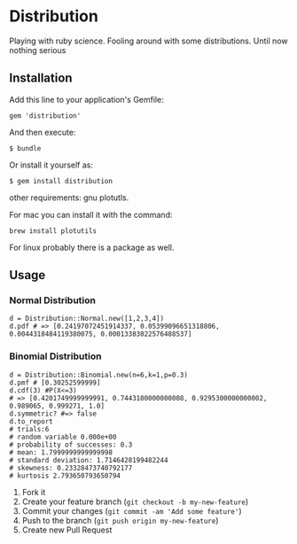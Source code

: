 # Distribution

Playing with ruby science. Fooling around with some distributions. Until now nothing serious

## Installation

Add this line to your application's Gemfile:

    gem 'distribution'

And then execute:

    $ bundle

Or install it yourself as:

    $ gem install distribution

other requirements: gnu plotutls.  

For mac you can install it with the command:

    brew install plotutils

For linux probably there is a package as well.

## Usage

### Normal Distribution

    d = Distribution::Normal.new([1,2,3,4])
    d.pdf # => [0.24197072451914337, 0.05399096651318806, 0.0044318484119380075, 0.00013383022576488537]

### Binomial Distribution

    d = Distribution::Binomial.new(n=6,k=1,p=0.3)
    d.pmf # [0.30252599999]
    d.cdf(3) #P(X<=3)
    # => [0.4201749999999991, 0.7443100000000008, 0.9295300000000002, 0.989065, 0.999271, 1.0]
    d.symmetric? #=> false
    d.to_report
    # trials:6
    # random variable 0.000e+00
    # probability of successes: 0.3
    # mean: 1.7999999999999998
    # standard deviation: 1.7146428199482244
    # skewness: 0.23328473740792177
    # kurtosis 2.793650793650794

1. Fork it
2. Create your feature branch (`git checkout -b my-new-feature`)
3. Commit your changes (`git commit -am 'Add some feature'`)
4. Push to the branch (`git push origin my-new-feature`)
5. Create new Pull Request
